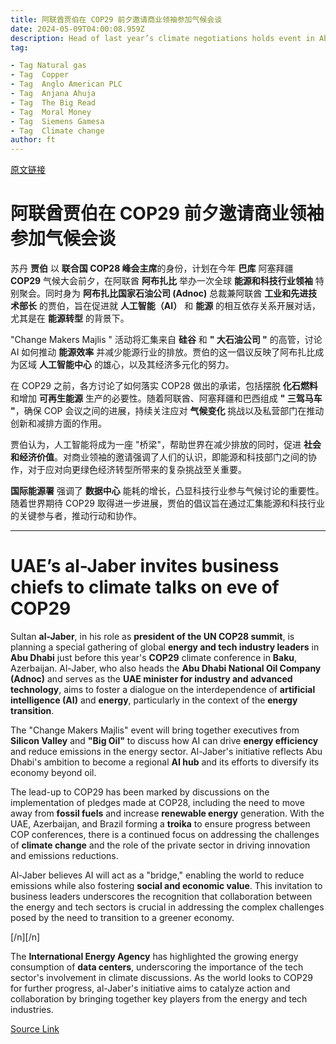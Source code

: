 ```yaml
---
title: 阿联酋贾伯在 COP29 前夕邀请商业领袖参加气候会谈
date: 2024-05-09T04:00:08.959Z
description: Head of last year’s climate negotiations holds event in Abu Dhabi for Silicon Valley and oil executives
tag: 

- Tag Natural gas
- Tag  Copper
- Tag  Anglo American PLC
- Tag  Anjana Ahuja
- Tag  The Big Read
- Tag  Moral Money
- Tag  Siemens Gamesa
- Tag  Climate change
author: ft
---
```


[原文链接](https://ft.com/content/95a9f4cf-ee57-4107-b585-bff9c5d1f2b1)

# 阿联酋贾伯在 COP29 前夕邀请商业领袖参加气候会谈

苏丹 **贾伯** 以 **联合国 COP28 峰会主席**的身份，计划在今年 **巴库** 阿塞拜疆 **COP29** 气候大会前夕，在阿联酋 **阿布扎比** 举办一次全球 **能源和科技行业领袖** 特别聚会。同时身为 **阿布扎比国家石油公司 (Adnoc)** 总裁兼阿联酋 **工业和先进技术部长** 的贾伯，旨在促进就 **人工智能（AI）** 和 **能源** 的相互依存关系开展对话，尤其是在 **能源转型** 的背景下。

"Change Makers Majlis " 活动将汇集来自 **硅谷** 和 **" 大石油公司 "** 的高管，讨论 AI 如何推动 **能源效率** 并减少能源行业的排放。贾伯的这一倡议反映了阿布扎比成为区域 **人工智能中心** 的雄心，以及其经济多元化的努力。

在 COP29 之前，各方讨论了如何落实 COP28 做出的承诺，包括摆脱 **化石燃料** 和增加 **可再生能源** 生产的必要性。随着阿联酋、阿塞拜疆和巴西组成 **" 三驾马车 "**，确保 COP 会议之间的进展，持续关注应对 **气候变化** 挑战以及私营部门在推动创新和减排方面的作用。

贾伯认为，人工智能将成为一座 "桥梁"，帮助世界在减少排放的同时，促进 **社会和经济价值**。对商业领袖的邀请强调了人们的认识，即能源和科技部门之间的协作，对于应对向更绿色经济转型所带来的复杂挑战至关重要。

**国际能源署** 强调了 **数据中心** 能耗的增长，凸显科技行业参与气候讨论的重要性。随着世界期待 COP29 取得进一步进展，贾伯的倡议旨在通过汇集能源和科技行业的关键参与者，推动行动和协作。

---

# UAE’s al-Jaber invites business chiefs to climate talks on eve of COP29 

Sultan **al-Jaber**, in his role as **president of the UN COP28 summit**, is planning a special gathering of global **energy and tech industry leaders** in **Abu Dhabi** just before this year's **COP29** climate conference in **Baku**, Azerbaijan. Al-Jaber, who also heads the **Abu Dhabi National Oil Company (Adnoc)** and serves as the **UAE minister for industry and advanced technology**, aims to foster a dialogue on the interdependence of **artificial intelligence (AI)** and **energy**, particularly in the context of the **energy transition**. 

The "Change Makers Majlis" event will bring together executives from **Silicon Valley** and **"Big Oil"** to discuss how AI can drive **energy efficiency** and reduce emissions in the energy sector. Al-Jaber's initiative reflects Abu Dhabi's ambition to become a regional **AI hub** and its efforts to diversify its economy beyond oil. 

The lead-up to COP29 has been marked by discussions on the implementation of pledges made at COP28, including the need to move away from **fossil fuels** and increase **renewable energy** generation. With the UAE, Azerbaijan, and Brazil forming a **troika** to ensure progress between COP conferences, there is a continued focus on addressing the challenges of **climate change** and the role of the private sector in driving innovation and emissions reductions. 

Al-Jaber believes AI will act as a "bridge," enabling the world to reduce emissions while also fostering **social and economic value**. This invitation to business leaders underscores the recognition that collaboration between the energy and tech sectors is crucial in addressing the complex challenges posed by the need to transition to a greener economy. 

[/n][/n]

The **International Energy Agency** has highlighted the growing energy consumption of **data centers**, underscoring the importance of the tech sector's involvement in climate discussions. As the world looks to COP29 for further progress, al-Jaber's initiative aims to catalyze action and collaboration by bringing together key players from the energy and tech industries.

[Source Link](https://ft.com/content/95a9f4cf-ee57-4107-b585-bff9c5d1f2b1)


